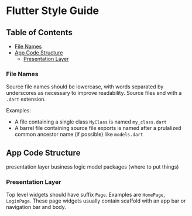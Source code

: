 # Flutter Style Guide

## Table of Contents
* [File Names](#file-names)
* [App Code Structure](#app-code-structure)
  * [Presentation Layer](#presentation-layer)

### File Names
Source file names should be lowercase, with words separated by underscores as necessary to improve readability. Source files end with a `.dart` extension.

Examples:
- A file containing a single class `MyClass` is named `my_class.dart`
- A barrel file containing source file exports is named after a prulalized common ancestor name (if possible) like `models.dart`

## App Code Structure

presentation layer
business logic
model
packages (where to put things)

### Presentation Layer
Top level widgets should have suffix `Page`. Examples are `HomePage`, `LoginPage`. These page widgets usually contain scaffold with an app bar or navigation bar and body.
